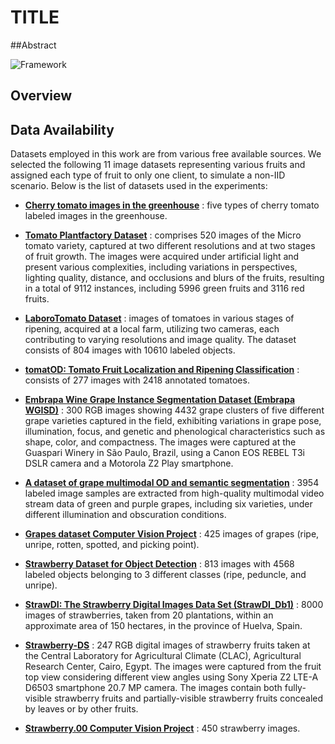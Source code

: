 # TITLE

##Abstract

![Framework](framework_background.png)

## Overview
## Data Availability
Datasets employed in this work are from various free available sources.  We selected the following 11 image datasets representing various fruits and assigned each type of fruit to only one client, to simulate a non-IID scenario.
Below is the list of datasets used in the experiments:

- **[Cherry tomato images in the greenhouse](#)**  : five types of cherry tomato labeled images in the greenhouse.
    
- **[Tomato Plantfactory Dataset](#)**  : comprises 520 images of the Micro tomato variety, captured at two different resolutions and at two stages of fruit growth. The images were acquired under artificial light and present various complexities, including variations in perspectives, lighting quality, distance, and occlusions and blurs of the fruits, resulting in a total of 9112 instances, including 5996 green fruits and 3116 red fruits.
    
- **[LaboroTomato Dataset](#)**  : images of tomatoes in various stages of ripening, acquired at a local farm, utilizing two cameras, each contributing to varying resolutions and image quality. The dataset consists of 804 images with 10610 labeled objects.

- **[tomatOD: Tomato Fruit Localization and Ripening Classification](#)**  : consists of 277 images with 2418 annotated tomatoes.
    
- **[Embrapa Wine Grape Instance Segmentation Dataset (Embrapa WGISD)](#)**  : 300 RGB images showing 4432 grape clusters of five different grape varieties captured in the field, exhibiting variations in grape pose, illumination, focus, and genetic and phenological characteristics such as shape, color, and compactness. The images were captured at the Guaspari Winery in São Paulo, Brazil, using a Canon EOS REBEL T3i DSLR camera and a Motorola Z2 Play smartphone.

- **[A dataset of grape multimodal OD and semantic segmentation](#)**  : 3954 labeled image samples are extracted from high-quality multimodal video stream data of green and purple grapes, including six varieties, under different illumination and obscuration conditions.
    
- **[Grapes dataset Computer Vision Project](#)**  : 425 images of grapes (ripe, unripe, rotten, spotted, and picking point).
    
- **[Strawberry Dataset for Object Detection](#)**  : 813 images with 4568 labeled objects belonging to 3 different classes (ripe, peduncle, and unripe).
    
- **[StrawDI: The Strawberry Digital Images Data Set (StrawDI\_Db1)](#)**  : 8000 images of strawberries, taken from 20 plantations, within an approximate area of 150 hectares, in the province of Huelva, Spain.
    
- **[Strawberry-DS](#)**  : 247 RGB digital images of strawberry fruits taken at the Central Laboratory for Agricultural Climate (CLAC), Agricultural Research Center, Cairo, Egypt. The images were captured from the fruit top view considering different view angles using Sony Xperia Z2 LTE-A D6503 smartphone 20.7 MP camera. The images contain both fully-visible strawberry fruits and partially-visible strawberry fruits concealed by leaves or by other fruits.
    
- **[Strawberry.00 Computer Vision Project](#)**  : 450 strawberry images.
